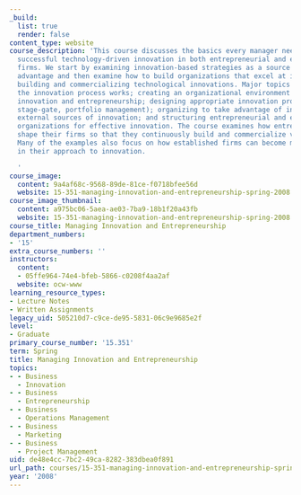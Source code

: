 ```yaml
---
_build:
  list: true
  render: false
content_type: website
course_description: 'This course discusses the basics every manager needs to organize
  successful technology-driven innovation in both entrepreneurial and established
  firms. We start by examining innovation-based strategies as a source of competitive
  advantage and then examine how to build organizations that excel at identifying,
  building and commercializing technological innovations. Major topics include how
  the innovation process works; creating an organizational environment that rewards
  innovation and entrepreneurship; designing appropriate innovation processes (e.g.
  stage-gate, portfolio management); organizing to take advantage of internal and
  external sources of innovation; and structuring entrepreneurial and established
  organizations for effective innovation. The course examines how entrepreneurs can
  shape their firms so that they continuously build and commercialize valuable innovations.
  Many of the examples also focus on how established firms can become more entrepreneurial
  in their approach to innovation.

  '
course_image:
  content: 9a4af68c-9568-89de-81ce-f0718bfee56d
  website: 15-351-managing-innovation-and-entrepreneurship-spring-2008
course_image_thumbnail:
  content: a975bc06-5aea-ae03-7ba9-18b1f20a43fb
  website: 15-351-managing-innovation-and-entrepreneurship-spring-2008
course_title: Managing Innovation and Entrepreneurship
department_numbers:
- '15'
extra_course_numbers: ''
instructors:
  content:
  - 05ffe964-74e4-bfeb-5866-c0208f4aa2af
  website: ocw-www
learning_resource_types:
- Lecture Notes
- Written Assignments
legacy_uid: 505210d7-c9ce-de95-5831-06c9e9685e2f
level:
- Graduate
primary_course_number: '15.351'
term: Spring
title: Managing Innovation and Entrepreneurship
topics:
- - Business
  - Innovation
- - Business
  - Entrepreneurship
- - Business
  - Operations Management
- - Business
  - Marketing
- - Business
  - Project Management
uid: de48e4cc-7bc2-49ca-8282-383dbea0f891
url_path: courses/15-351-managing-innovation-and-entrepreneurship-spring-2008
year: '2008'
---
```

